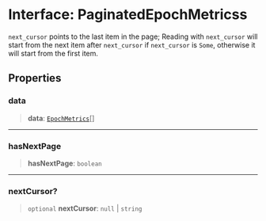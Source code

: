 # Interface: PaginatedEpochMetricss

`next_cursor` points to the last item in the page; Reading with `next_cursor` will start from the
next item after `next_cursor` if `next_cursor` is `Some`, otherwise it will start from the first
item.

## Properties

### data

> **data**: [`EpochMetrics`](EpochMetrics.md)[]

---

### hasNextPage

> **hasNextPage**: `boolean`

---

### nextCursor?

> `optional` **nextCursor**: `null` \| `string`
